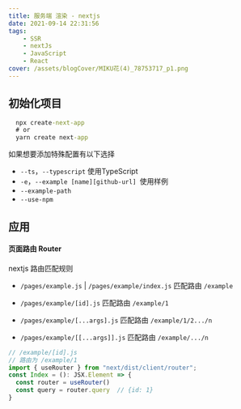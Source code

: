```yaml
---
title: 服务端 渲染 - nextjs
date: 2021-09-14 22:31:56
tags:
    - SSR
    - nextJs
    - JavaScript
    - React
cover: /assets/blogCover/MIKU花(4)_78753717_p1.png
---
```


## 初始化项目

~~~cmd
  npx create-next-app
  # or
  yarn create next-app
~~~

如果想要添加特殊配置有以下选择
* `--ts`，`--typescript` 使用TypeScript
* `-e`，`--example [name][github-url] `使用样例
* `--example-path`
* `--use-npm`


## 应用

#### 页面路由 Router

nextjs 路由匹配规则

* `/pages/example.js` | `/pages/example/index.js` 匹配路由 `/example`

* `/pages/example/[id].js` 匹配路由 `/example/1`

* `/pages/example/[...args].js` 匹配路由 `/example/1/2.../n`

* `/pages/example/[[...args]].js` 匹配路由 `/example/.../n`

~~~js
// /example/[id].js
// 路由为 /example/1
import { useRouter } from "next/dist/client/router";
const Index = (): JSX.Element => {
  const router = useRouter()
  const query = router.query  // {id: 1}
}

~~~